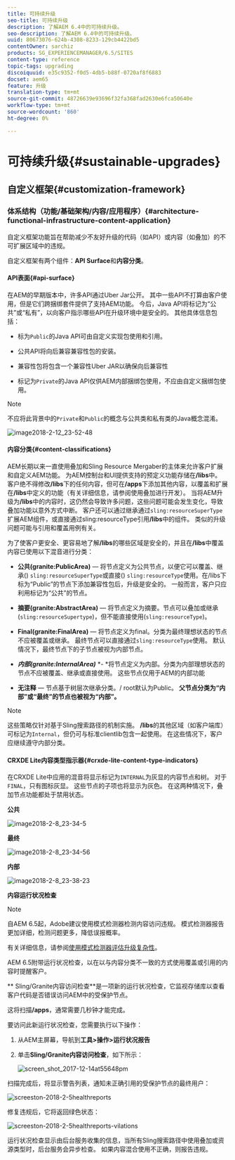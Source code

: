 ```yaml
---
title: 可持续升级
seo-title: 可持续升级
description: 了解AEM 6.4中的可持续升级。
seo-description: 了解AEM 6.4中的可持续升级。
uuid: 80673076-624b-4308-8233-129cb4422bd5
contentOwner: sarchiz
products: SG_EXPERIENCEMANAGER/6.5/SITES
content-type: reference
topic-tags: upgrading
discoiquuid: e35c9352-f0d5-4db5-b88f-0720af8f6883
docset: aem65
feature: 升级
translation-type: tm+mt
source-git-commit: 48726639e93696f32fa368fad2630e6fca50640e
workflow-type: tm+mt
source-wordcount: '860'
ht-degree: 0%

---
```



# 可持续升级{#sustainable-upgrades}

## 自定义框架{#customization-framework}

### 体系结构（功能/基础架构/内容/应用程序）{#architecture-functional-infrastructure-content-application}

自定义框架功能旨在帮助减少不友好升级的代码（如API）或内容（如叠加）的不可扩展区域中的违规。

自定义框架有两个组件：**API Surface**&#x200B;和&#x200B;**内容分类**。

#### API表面{#api-surface}

在AEM的早期版本中，许多API通过Uber Jar公开。 其中一些API不打算由客户使用，但是它们跨捆绑套件提供了支持AEM功能。 今后，Java API将标记为“公共”或“私有”，以向客户指示哪些API在升级环境中是安全的。 其他具体信息包括：

* 标为`Public`的Java API可由自定义实现包使用和引用。

* 公共API将向后兼容兼容性包的安装。
* 兼容性包将包含一个兼容性Uber JAR以确保向后兼容性
* 标记为`Private`的Java API仅供AEM内部捆绑包使用，不应由自定义捆绑包使用。

>[!NOTE]
>
>不应将此背景中的`Private`和`Public`的概念与公共类和私有类的Java概念混淆。

![image2018-2-12_23-52-48](assets/image2018-2-12_23-52-48.png)

#### 内容分类{#content-classifications}

AEM长期以来一直使用叠加和Sling Resource Mergaber的主体来允许客户扩展和自定义AEM功能。 为AEM控制台和UI提供支持的预定义功能存储在&#x200B;**/libs**&#x200B;中。 客户绝不得修改&#x200B;**/libs**&#x200B;下的任何内容，但可在&#x200B;**/apps**&#x200B;下添加其他内容，以覆盖和扩展在&#x200B;**/libs**&#x200B;中定义的功能（有关详细信息，请参阅使用叠加进行开发）。 当将AEM升级为&#x200B;**/libs**&#x200B;中的内容时，这仍然会导致许多问题，这些问题可能会发生变化，导致叠加功能以意外方式中断。 客户还可以通过继承通过`sling:resourceSuperType`扩展AEM组件，或直接通过sling:resourceType引用&#x200B;**/libs**&#x200B;中的组件。 类似的升级问题可能与引用和覆盖用例有关。

为了使客户更安全、更容易地了解&#x200B;**/libs**&#x200B;的哪些区域是安全的，并且在&#x200B;**/libs**&#x200B;中覆盖内容已使用以下混音进行分类：

* **公共(granite:PublicArea)**  — 将节点定义为公共节点，以便它可以覆盖、继承() `sling:resourceSuperType`或直接() `sling:resourceType`使用。在/libs下标为“Public”的节点下添加兼容性包后，升级是安全的。 一般而言，客户只应利用标记为“公共”的节点。

* **摘要(granite:AbstractArea)**  — 将节点定义为摘要。节点可以叠加或继承(`sling:resourceSupertype`)，但不能直接使用(`sling:resourceType`)。

* **Final(granite:FinalArea)**  — 将节点定义为final。分类为最终理想状态的节点不应被覆盖或继承。 最终节点可以直接通过`sling:resourceType`使用。 默认情况下，最终节点下的子节点被视为内部节点。

* ***内部(granite:InternalArea)*** *- *将节点定义为内部。分类为内部理想状态的节点不应被覆盖、继承或直接使用。 这些节点仅用于AEM的内部功能

* **无注释**  — 节点基于树层次继承分类。/ root默认为Public。 **父节点分类为“内部”或“最终”的节点也被视为“内部”。**

>[!NOTE]
>
>这些策略仅针对基于Sling搜索路径的机制实施。 **/libs**&#x200B;的其他区域（如客户端库）可标记为`Internal`，但仍可与标准clientlib包含一起使用。 在这些情况下，客户应继续遵守内部分类。

#### CRXDE Lite内容类型指示器{#crxde-lite-content-type-indicators}

在CRXDE Lite中应用的混音将显示标记为`INTERNAL`为灰显的内容节点和树。 对于`FINAL`，只有图标灰显。 这些节点的子项也将显示为灰色。 在这两种情况下，叠加节点功能都处于禁用状态。

**公共**

![image2018-2-8_23-34-5](assets/image2018-2-8_23-34-5.png)

**最终**

![image2018-2-8_23-34-56](assets/image2018-2-8_23-34-56.png)

**内部**

![image2018-2-8_23-38-23](assets/image2018-2-8_23-38-23.png)

**内容运行状况检查**

>[!NOTE]
>
>自AEM 6.5起，Adobe建议使用模式检测器检测内容访问违规。 模式检测器报告更加详细，检测问题更多，降低误报概率。
>
>有关详细信息，请参阅[使用模式检测器评估升级复杂性](/help/sites-deploying/pattern-detector.md)。

AEM 6.5附带运行状况检查，以在以与内容分类不一致的方式使用覆盖或引用的内容时提醒客户。

** Sling/Granite内容访问检查**是一项新的运行状况检查，它监视存储库以查看客户代码是否错误访问AEM中的受保护节点。

这将扫描&#x200B;**/apps**，通常需要几秒钟才能完成。

要访问此新运行状况检查，您需要执行以下操作：

1. 从AEM主屏幕，导航到&#x200B;**工具>操作>运行状况报告**
1. 单击&#x200B;**Sling/Granite内容访问检查**，如下所示：

   ![screen_shot_2017-12-14at55648pm](assets/screen_shot_2017-12-14at55648pm.png)

扫描完成后，将显示警告列表，通知未正确引用的受保护节点的最终用户：

![screeston-2018-2-5healthreports](assets/screenshot-2018-2-5healthreports.png)

修复违规后，它将返回绿色状态：

![screeston-2018-2-5healthreports-vilations](assets/screenshot-2018-2-5healthreports-violations.png)

运行状况检查显示由后台服务收集的信息，当所有Sling搜索路径中使用叠加或资源类型时，后台服务会异步检查。 如果内容混合使用不正确，则报告违规。
